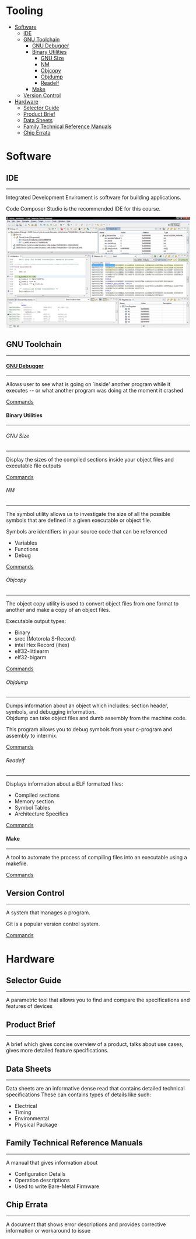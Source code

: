 # Tooling   
- [Software](#Software)   
    - [IDE](#IDE)   
    - [GNU Toolchain](#GNU-Toolchain)   
        - [GNU Debugger](#GNU-Debugger)   
        - [Binary Utilities](#Binary-Utilities)   
            - [GNU Size](#GNU-Size)   
            - [NM](#NM)   
            - [Objcopy](#Objcopy) 
            - [Objdump](#Objdump)   
            - [Readelf](#Readelf)   
        - [Make](#Make)   
    - [Version Control](#Version-Control)   
- [Hardware](#Hardware)   
    - [Selector Guide](#Selector-Guide) 
    - [Product Brief](#Product-Breif)  
    - [Data Sheets](#Data-Sheets)   
    - [Family Technical Reference Manuals](#Family-Technical-Reference-Manuals)   
    - [Chip Errata](#Chip-Errata)   
# Software   
## IDE  
---   
Integrated Development Enviroment is software for building applications.  

Code Composer Studio is the recommended IDE for this course.  

[![MSP432 CCS Tutorial](../assets/CCSv4_IDE_Debug.jpg)](https://www.youtube.com/watch?v=SEELbfUnYmA)

   
## GNU Toolchain  
---   
   
#### [GNU Debugger](https://www.gnu.org/software/gdb/)  
---   

Allows user to see what is going on `inside' another program while it executes -- or what another program was doing at the moment it crashed
   
[Commands](https://github.com/richanynguon/PathToHokage/blob/master/Embedded_System/coursera_ese/src/Quick_Commands.md#GDB)

#### Binary Utilities  
---   
   
###### GNU Size  
---  

Display the sizes of the compiled sections inside your object files and executable file outputs

[Commands](https://github.com/richanynguon/PathToHokage/blob/master/Embedded_System/coursera_ese/src/Quick_Commands.md#Size)
   
###### NM  
---   
The symbol utility allows us to investigate the size of all the possible symbols that are defined in a given executable or object file.

Symbols are identifiers in your source code that can be referenced
- Variables
- Functions 
- Debug  

[Commands](https://github.com/richanynguon/PathToHokage/blob/master/Embedded_System/coursera_ese/src/Quick_Commands.md#NM) 

###### Objcopy 
---   
The object copy utility is used to convert object files from one format to another and make a copy of an object files.

Executable output types:
- Binary
- srec (Motorola S-Record)
- intel Hex Record (ihex)
- elf32-littlearm
- elf32-bigarm

[Commands](https://github.com/richanynguon/PathToHokage/blob/master/Embedded_System/coursera_ese/src/Quick_Commands.md#Objcopy) 

###### Objdump  
---   

Dumps information about an object which includes: section header, symbols, and debugging information.  
Objdump can take object files and dumb assembly from the machine code.  

This program allows you to debug symbols from your c-program and assembly to intermix.

[Commands](https://github.com/richanynguon/PathToHokage/blob/master/Embedded_System/coursera_ese/src/Quick_Commands.md#Objdump) 
   
###### Readelf  
---   

Displays information about a ELF formatted files:
- Compiled sections
- Memory section
- Symbol Tables
- Architecture Specifics

[Commands](https://github.com/richanynguon/PathToHokage/blob/master/Embedded_System/coursera_ese/src/Quick_Commands.md#ReadElf) 

#### Make  
---   

 A tool to automate the process of compiling files into an executable using a makefile.  

[Commands](https://github.com/richanynguon/PathToHokage/blob/master/Embedded_System/coursera_ese/src/Quick_Commands.md#Make) 

## Version Control  
---   

 A system that manages a program.  

 Git is a popular version control system.  

[Commands](https://github.com/richanynguon/PathToHokage/blob/master/Embedded_System/coursera_ese/src/Quick_Commands.md#Git) 

   
# Hardware   
## Selector Guide  
---
   
A parametric tool that allows you to find and compare the specifications and features of devices  

## Product Brief   
---   
A brief which gives concise overview of a product, talks about use cases, gives more detailed feature specifications.

## Data Sheets  
---   

Data sheets are an informative dense read that contains detailed technical specifications
These can contains types of details like such:
- Electrical
- Timing
- Environmental
- Physical Package


   
## Family Technical Reference Manuals  
---   
A manual that gives information about

- Configuration Details
- Operation descriptions
- Used to write Bare-Metal Firmware


   
## Chip Errata  
---   
   
A document that shows error descriptions  and provides corrective information or workaround to issue

